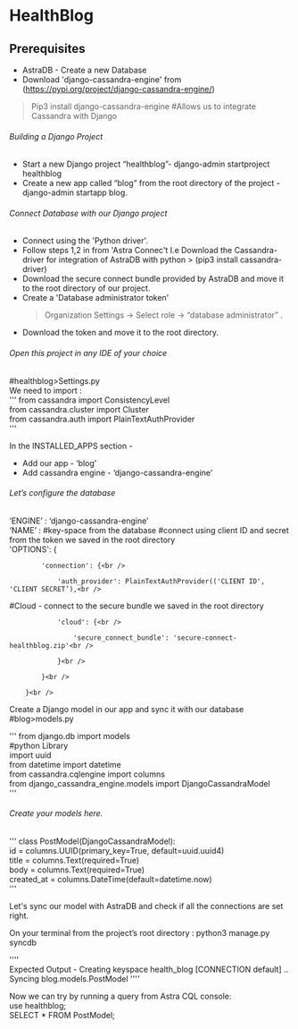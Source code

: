 # HealthBlog
## Prerequisites<br />
* AstraDB - Create a new Database 
* Download 'django-cassandra-engine' from (https://pypi.org/project/django-cassandra-engine/)   
>Pip3 install django-cassandra-engine
#Allows us to integrate Cassandra with Django

###### Building a Django Project<br />
* Start a new Django project “healthblog”- django-admin startproject healthblog<br />
* Create a new app called “blog” from the root directory of the project - django-admin startapp blog.<br />

###### Connect Database with our Django project<br />
* Connect using the 'Python driver'. <br />
* Follow steps 1,2 in from 'Astra Connec't I.e Download the Cassandra-driver for integration of AstraDB with python > (pip3 install cassandra-driver)<br />
* Download the secure connect bundle provided by AstraDB and move it to the root directory of our project.<br />
* Create a 'Database administrator token'<br />
	>Organization Settings -> Select role -> “database administrator” .<br />
* Download the token and move it to the root directory.<br />


###### Open this project in any IDE of your choice<br />
#healthblog>Settings.py<br />
We need to import :<br />
'''
from cassandra import ConsistencyLevel<br />
from cassandra.cluster import Cluster<br />
from cassandra.auth import PlainTextAuthProvider<br />'''


In the INSTALLED_APPS section - <br />
* Add our app - ‘blog’<br />
* Add cassandra engine - ‘django-cassandra-engine’<br />

###### Let’s configure the database<br />
‘ENGINE’ : ‘django-cassandra-engine’<br />
‘NAME’ : #key-space from the database
#connect using client ID and secret from the token we saved in the root directory<br />
'OPTIONS': {<br />

            'connection': {<br />
	    
                'auth_provider': PlainTextAuthProvider(('CLIENT ID', 'CLIENT SECRET’),<br />
		
#Cloud - connect to the secure bundle we saved in the root directory<br />

                'cloud': {<br />
		
                    'secure_connect_bundle': 'secure-connect-healthblog.zip'<br />
		    
                }<br />
		
            }<br />
	    
        }<br />
	

Create a Django model in our app and sync it with our database<br />
#blog>models.py<br />


'''
from django.db import models<br />
#python Library<br />
import uuid <br />
from datetime import datetime<br />
from cassandra.cqlengine import columns<br />
from django_cassandra_engine.models import DjangoCassandraModel<br />
'''

###### Create your models here.<br />
'''
class PostModel(DjangoCassandraModel):<br />
    id = columns.UUID(primary_key=True, default=uuid.uuid4) <br />
    title = columns.Text(required=True)<br />
    body = columns.Text(required=True)<br />
    created_at = columns.DateTime(default=datetime.now)<br />
    '''

Let's sync our model with AstraDB and check if all the connections are set right.<br />

On your terminal from the project’s root directory : python3 manage.py syncdb<br />

''''<br />
    Expected Output - Creating keyspace health_blog [CONNECTION default] ..
Syncing blog.models.PostModel
    ''''<br />

Now we can try by running a query from Astra CQL console:<br />
use healthblog;<br />
SELECT * FROM PostModel;<br />

